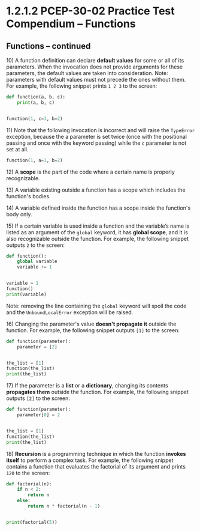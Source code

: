 # 1.2.1.2 PCEP-30-02 Practice Test Compendium – Functions

## Functions – continued

10\) A function definition can declare **default values** for some or all of its parameters. When the invocation does not provide arguments for these parameters, the default values are taken into consideration. Note: parameters with default values must not precede the ones without them. For example, the following snippet prints `1 2 3` to the screen:

```python
def function(a, b, c):
    print(a, b, c)


function(1, c=3, b=2)
```

11\) Note that the following invocation is incorrect and will raise the `TypeError` exception, because the a parameter is set twice (once with the positional passing and once with the keyword passing) while the `c` parameter is not set at all.

```python
function(1, a=1, b=2)
```

12\) A **scope** is the part of the code where a certain name is properly recognizable.

13\) A variable existing outside a function has a scope which includes the function's bodies.

14\) A variable defined inside the function has a scope inside the function's body only.

15\) If a certain variable is used inside a function and the variable’s name is listed as an argument of the `global` keyword, it has **global scope**, and it is also recognizable outside the function. For example, the following snippet outputs `2` to the screen:

```python
def function():
    global variable
    variable += 1


variable = 1
function()
print(variable)
```

Note: removing the line containing the `global` keyword will spoil the code and the `UnboundLocalError` exception will be raised.

16\) Changing the parameter's value **doesn't propagate it** outside the function. For example, the following snippet outputs `[1]` to the screen:

```python
def function(parameter):
    parameter = [2]


the_list = [1]
function(the_list)
print(the_list)
```

17\) If the parameter is a **list** or a **dictionary**, changing its contents **propagates them** outside the function. For example, the following snippet outputs `[2]` to the screen:

```python
def function(parameter):
    parameter[0] = 2


the_list = [1]
function(the_list)
print(the_list)
```

18\) **Recursion** is a programming technique in which the function **invokes itself** to perform a complex task. For example, the following snippet contains a function that evaluates the factorial of its argument and prints `120` to the screen:

```python
def factorial(n):
    if n < 2:
        return n
    else:
        return n * factorial(n - 1)


print(factorial(5))
```
